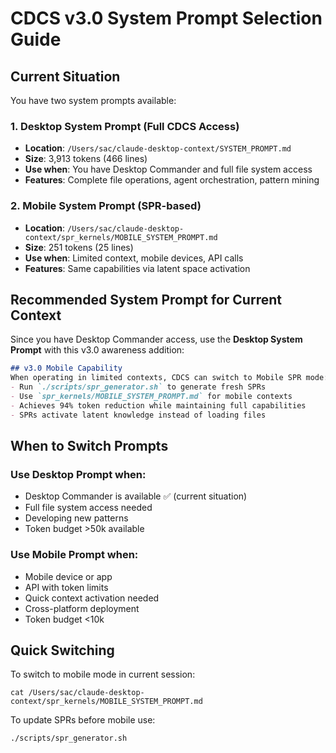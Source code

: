 # CDCS v3.0 System Prompt Selection Guide

## Current Situation

You have two system prompts available:

### 1. **Desktop System Prompt** (Full CDCS Access)
- **Location**: `/Users/sac/claude-desktop-context/SYSTEM_PROMPT.md`
- **Size**: 3,913 tokens (466 lines)
- **Use when**: You have Desktop Commander and full file system access
- **Features**: Complete file operations, agent orchestration, pattern mining

### 2. **Mobile System Prompt** (SPR-based)
- **Location**: `/Users/sac/claude-desktop-context/spr_kernels/MOBILE_SYSTEM_PROMPT.md`
- **Size**: 251 tokens (25 lines)
- **Use when**: Limited context, mobile devices, API calls
- **Features**: Same capabilities via latent space activation

## Recommended System Prompt for Current Context

Since you have Desktop Commander access, use the **Desktop System Prompt** with this v3.0 awareness addition:

```markdown
## v3.0 Mobile Capability
When operating in limited contexts, CDCS can switch to Mobile SPR mode:
- Run `./scripts/spr_generator.sh` to generate fresh SPRs
- Use `spr_kernels/MOBILE_SYSTEM_PROMPT.md` for mobile contexts
- Achieves 94% token reduction while maintaining full capabilities
- SPRs activate latent knowledge instead of loading files
```

## When to Switch Prompts

### Use Desktop Prompt when:
- Desktop Commander is available ✅ (current situation)
- Full file system access needed
- Developing new patterns
- Token budget >50k available

### Use Mobile Prompt when:
- Mobile device or app
- API with token limits
- Quick context activation needed
- Cross-platform deployment
- Token budget <10k

## Quick Switching

To switch to mobile mode in current session:
```
cat /Users/sac/claude-desktop-context/spr_kernels/MOBILE_SYSTEM_PROMPT.md
```

To update SPRs before mobile use:
```
./scripts/spr_generator.sh
```
